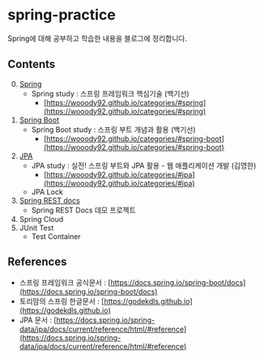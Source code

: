 # spring-practice

Spring에 대해 공부하고 학습한 내용을 블로그에 정리합니다.



## Contents

0. [Spring](https://github.com/wooody92/spring/tree/master/00.%20Spring)
   - Spring study : 스프링 프레임워크 핵심기술 (백기선)
     - [https://wooody92.github.io/categories/#spring](https://wooody92.github.io/categories/#spring)
1. [Spring Boot](https://github.com/wooody92/spring/tree/master/01.%20Spring%20Boot)
   - Spring Boot study : 스프링 부트 개념과 활용 (백기선)
     - [https://wooody92.github.io/categories/#spring-boot](https://wooody92.github.io/categories/#spring-boot)
2. [JPA](https://github.com/wooody92/spring/tree/master/02.%20JPA)
   - JPA study : 실전! 스프링 부트와 JPA 활용 - 웹 애플리케이션 개발 (김영한)
     - [https://wooody92.github.io/categories/#jpa](https://wooody92.github.io/categories/#jpa)
   - JPA Lock
3. [Spring REST docs](https://github.com/wooody92/spring/tree/master/03.%20Spring%20REST%20Docs)
   - Spring REST Docs 데모 프로젝트
4. Spring Cloud
5. JUnit Test 
   - Test Container



## References

- 스프링 프레임워크 공식문서 : [https://docs.spring.io/spring-boot/docs](https://docs.spring.io/spring-boot/docs)
- 토리맘의 스프링 한글문서 : [https://godekdls.github.io](https://godekdls.github.io)
- JPA 문서 : [https://docs.spring.io/spring-data/jpa/docs/current/reference/html/#reference](https://docs.spring.io/spring-data/jpa/docs/current/reference/html/#reference)

